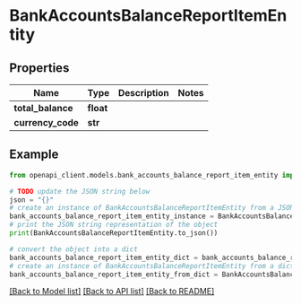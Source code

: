 # BankAccountsBalanceReportItemEntity


## Properties

Name | Type | Description | Notes
------------ | ------------- | ------------- | -------------
**total_balance** | **float** |  | 
**currency_code** | **str** |  | 

## Example

```python
from openapi_client.models.bank_accounts_balance_report_item_entity import BankAccountsBalanceReportItemEntity

# TODO update the JSON string below
json = "{}"
# create an instance of BankAccountsBalanceReportItemEntity from a JSON string
bank_accounts_balance_report_item_entity_instance = BankAccountsBalanceReportItemEntity.from_json(json)
# print the JSON string representation of the object
print(BankAccountsBalanceReportItemEntity.to_json())

# convert the object into a dict
bank_accounts_balance_report_item_entity_dict = bank_accounts_balance_report_item_entity_instance.to_dict()
# create an instance of BankAccountsBalanceReportItemEntity from a dict
bank_accounts_balance_report_item_entity_from_dict = BankAccountsBalanceReportItemEntity.from_dict(bank_accounts_balance_report_item_entity_dict)
```
[[Back to Model list]](../README.md#documentation-for-models) [[Back to API list]](../README.md#documentation-for-api-endpoints) [[Back to README]](../README.md)


